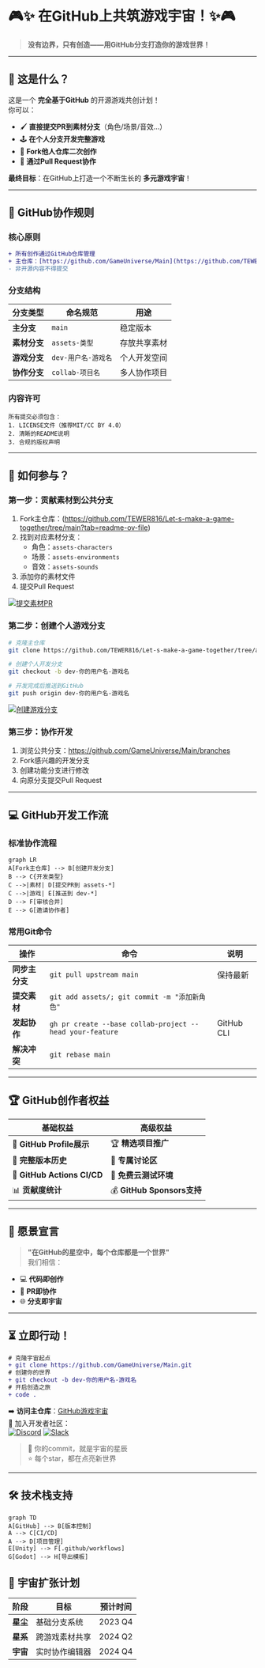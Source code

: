 # 🎮✨ 在GitHub上共筑游戏宇宙！✨🎮

> **没有边界，只有创造——用GitHub分支打造你的游戏世界！**

---

## 🌟 这是什么？
这是一个 **完全基于GitHub** 的开源游戏共创计划！  
你可以：
- 🖌️ **直接提交PR到素材分支**（角色/场景/音效...）  
- 🕹️ **在个人分支开发完整游戏**  
- 🧩 **Fork他人仓库二次创作**  
- 🤝 **通过Pull Request协作**  

**最终目标**：在GitHub上打造一个不断生长的 **多元游戏宇宙**！

---

## 📜 GitHub协作规则
### 核心原则
```diff
+ 所有创作通过GitHub仓库管理
+ 主仓库：[https://github.com/GameUniverse/Main](https://github.com/TEWER816/Let-s-make-a-game-together/tree/main?tab=readme-ov-file)
- 非开源内容不得提交
```

### 分支结构
| 分支类型 | 命名规范 | 用途 |
|----------|----------|------|
| **主分支** | `main` | 稳定版本 |
| **素材分支** | `assets-类型` | 存放共享素材 |
| **游戏分支** | `dev-用户名-游戏名` | 个人开发空间 |
| **协作分支** | `collab-项目名` | 多人协作项目 |

### 内容许可
```!
所有提交必须包含：
1. LICENSE文件（推荐MIT/CC BY 4.0）
2. 清晰的README说明
3. 合规的版权声明
```

---

## 🚀 如何参与？
### 第一步：贡献素材到公共分支
1. Fork主仓库：(https://github.com/TEWER816/Let-s-make-a-game-together/tree/main?tab=readme-ov-file)
2. 找到对应素材分支：
   - 角色：`assets-characters`
   - 场景：`assets-environments`
   - 音效：`assets-sounds`
3. 添加你的素材文件
4. 提交Pull Request

[![提交素材PR](https://img.shields.io/badge/-提交素材PR-00cc66?logo=github&style=for-the-badge)](https://github.com/GameUniverse/Main/compare)

### 第二步：创建个人游戏分支
```bash
# 克隆主仓库
git clone https://github.com/TEWER816/Let-s-make-a-game-together/tree/assets-characters

# 创建个人开发分支
git checkout -b dev-你的用户名-游戏名

# 开发完成后推送到GitHub
git push origin dev-你的用户名-游戏名
```

[![创建游戏分支](https://img.shields.io/badge/-创建游戏分支-0099ff?logo=git&style=for-the-badge)](https://github.com/GameUniverse/Main/branches/new)

### 第三步：协作开发
1. 浏览公共分支：https://github.com/GameUniverse/Main/branches
2. Fork感兴趣的开发分支
3. 创建功能分支进行修改
4. 向原分支提交Pull Request

---

## 💻 GitHub开发工作流
### 标准协作流程
```mermaid
graph LR
A[Fork主仓库] --> B[创建开发分支]
B --> C{开发类型}
C -->|素材| D[提交PR到 assets-*]
C -->|游戏| E[推送到 dev-*]
D --> F[审核合并]
E --> G[邀请协作者]
```

### 常用Git命令
| 操作 | 命令 | 说明 |
|------|------|------|
| **同步主分支** | `git pull upstream main` | 保持最新 |
| **提交素材** | `git add assets/; git commit -m "添加新角色"` |  |
| **发起协作** | `gh pr create --base collab-project --head your-feature` | GitHub CLI |
| **解决冲突** | `git rebase main` |  |

---

## 🏆 GitHub创作者权益
| 基础权益 | 高级权益 |
|----------|----------|
| 🌟 **GitHub Profile展示** | 🏆 **精选项目推广** |
| 🔄 **完整版本历史** | 💬 **专属讨论区** |
| 🤖 **GitHub Actions CI/CD** | 🚀 **免费云测试环境** |
| 📊 **贡献度统计** | 💰 **GitHub Sponsors支持** |

---

## 🌈 愿景宣言
> **"在GitHub的星空中，每个仓库都是一个世界"**  
我们相信：  
- 💻 **代码即创作**  
- 🤝 **PR即协作**  
- 🌐 **分支即宇宙**  

---

## ⏳ 立即行动！
```diff
# 克隆宇宙起点
+ git clone https://github.com/GameUniverse/Main.git
# 创建你的世界
+ git checkout -b dev-你的用户名-游戏名
# 开启创造之旅
+ code .
```

➡️ **访问主仓库**：[GitHub游戏宇宙](https://github.com/GameUniverse/Main)  
📢 加入开发者社区：  
[![Discord](https://img.shields.io/badge/Discord-GitHub协作-blue?logo=discord)](https://discord.gg/gameuniverse) 
[![Slack](https://img.shields.io/badge/Slack-技术讨论-4A154B?logo=slack)](https://gameuniverse.slack.com)

> 🌌 你的commit，就是宇宙的星辰  
> ⭐ 每个star，都在点亮新世界

---

## 🛠️ 技术栈支持
```mermaid
graph TD
A[GitHub] --> B[版本控制]
A --> C[CI/CD]
A --> D[项目管理]
E[Unity] --> F[.github/workflows]
G[Godot] --> H[导出模板]
```

## 📅 宇宙扩张计划
| 阶段 | 目标 | 预计时间 |
|------|------|----------|
| **星尘** | 基础分支系统 | 2023 Q4 |
| **星系** | 跨游戏素材共享 | 2024 Q2 |
| **宇宙** | 实时协作编辑器 | 2024 Q4 |
